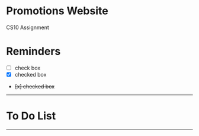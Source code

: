 # Promotions Website
CS10 Assignment

# Reminders
- [ ] check box
- [x] checked box
- <del> [x] checked box </del>

---

# To Do List


---
